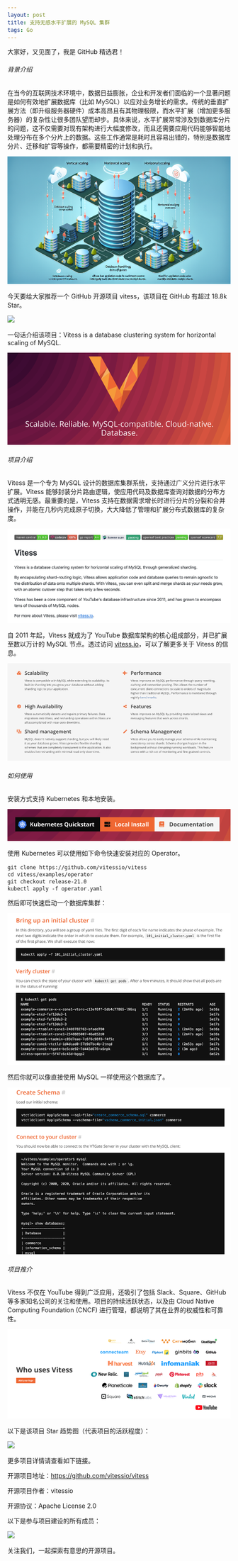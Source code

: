 ```yaml
---
layout: post
title: 支持无感水平扩展的 MySQL 集群
tags: Go
---
```


大家好，又见面了，我是 GitHub 精选君！

###### 背景介绍

在当今的互联网技术环境中，数据日益膨胀，企业和开发者们面临的一个显著问题是如何有效地扩展数据库（比如 MySQL）以应对业务增长的需求。传统的垂直扩展方法（即升级服务器硬件）成本高昂且有其物理极限，而水平扩展（增加更多服务器）的复杂性让很多团队望而却步。具体来说，水平扩展常常涉及到数据库分片的问题，这不仅需要对现有架构进行大幅度修改，而且还需要应用代码能够智能地处理分布在多个分片上的数据。这些工作通常是耗时且容易出错的，特别是数据库分片、迁移和扩容等操作，都需要精密的计划和执行。

![](https://raw.githubusercontent.com/ZhuPeng/pic/master/mac/compress_tmp-e2799b274ed8116e9a291329acd2859b.png)

今天要给大家推荐一个 GitHub 开源项目 vitess，该项目在 GitHub 有超过 18.8k Star。

![](https://stats.deeptrain.net/repo/vitessio/vitess/?theme=light)

一句话介绍该项目：Vitess is a database clustering system for horizontal scaling of MySQL.

![](https://raw.githubusercontent.com/ZhuPeng/pic/master/images/compress_image-20241215234246235.png)

###### 项目介绍

Vitess 是一个专为 MySQL 设计的数据库集群系统，支持通过广义分片进行水平扩展。Vitess 能够封装分片路由逻辑，使应用代码及数据库查询对数据的分布方式透明无感。最重要的是，Vitess 支持在数据需求增长时进行分片的分裂和合并操作，并能在几秒内完成原子切换，大大降低了管理和扩展分布式数据库的复杂度。

![](https://raw.githubusercontent.com/ZhuPeng/pic/master/images/compress_image-20241215234316698.png)

自 2011 年起，Vitess 就成为了 YouTube 数据库架构的核心组成部分，并已扩展至数以万计的 MySQL 节点。透过访问 [vitess.io](https://vitess.io)，可以了解更多关于 Vitess 的信息。

![](https://raw.githubusercontent.com/ZhuPeng/pic/master/images/compress_image-20241215234403629.png)

###### 如何使用

安装方式支持 Kubernetes 和本地安装。

![](https://raw.githubusercontent.com/ZhuPeng/pic/master/images/compress_image-20241215234535447.png)

使用 Kubernetes 可以使用如下命令快速安装对应的 Operator。

```shell
git clone https://github.com/vitessio/vitess
cd vitess/examples/operator
git checkout release-21.0
kubectl apply -f operator.yaml

```

然后即可快速启动一个数据库集群：

![](https://raw.githubusercontent.com/ZhuPeng/pic/master/images/compress_image-20241215234737689.png)

然后你就可以像直接使用 MySQL 一样使用这个数据库了。

![](https://raw.githubusercontent.com/ZhuPeng/pic/master/images/compress_image-20241215234853523.png)

###### 项目推介

Vitess 不仅在 YouTube 得到广泛应用，还吸引了包括 Slack、Square、GitHub 等多家知名公司的关注和使用。项目的持续活跃状态，以及由 Cloud Native Computing Foundation (CNCF) 进行管理，都说明了其在业界的权威性和可靠性。

![](https://raw.githubusercontent.com/ZhuPeng/pic/master/images/compress_image-20241215234953293.png)

以下是该项目 Star 趋势图（代表项目的活跃程度）：

![](https://api.star-history.com/svg?repos=vitessio/vitess&type=Timeline)

更多项目详情请查看如下链接。

开源项目地址：https://github.com/vitessio/vitess

开源项目作者：vitessio

开源协议：Apache License 2.0

以下是参与项目建设的所有成员：

![](https://contrib.rocks/image?repo=vitessio/vitess)

关注我们，一起探索有意思的开源项目。

